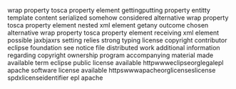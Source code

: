 wrap property tosca property element gettingputting property entitty template content serialized somehow considered alternative wrap property tosca property element nested xml element getany outcome chosen alternative wrap property tosca property element receiving xml element possible jaxbjaxrs setting relies strong typing license copyright contributor eclipse foundation see notice file distributed work additional information regarding copyright ownership program accompanying material made available term eclipse public license available httpwwweclipseorglegalepl apache software license available httpswwwapacheorglicenseslicense spdxlicenseidentifier epl apache